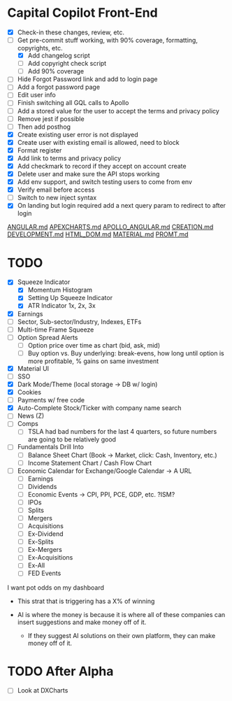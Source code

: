# Capital Copilot Front-End

- [x] Check-in these changes, review, etc.
- [ ] Get pre-commit stuff working, with 90% coverage, formatting, copyrights, etc.
  - [x] Add changelog script
  - [ ] Add copyright check script
  - [ ] Add 90% coverage
- [ ] Hide Forgot Password link and add to login page
- [ ] Add a forgot password page
- [ ] Edit user info
- [ ] Finish switching all GQL calls to Apollo
- [ ] Add a stored value for the user to accept the terms and privacy policy
- [ ] Remove jest if possible
- [ ] Then add posthog
- [x] Create existing user error is not displayed
- [x] Create user with existing email is allowed, need to block
- [x] Format register
- [x] Add link to terms and privacy policy
- [x] Add checkmark to record if they accept on account create
- [x] Delete user and make sure the API stops working
- [x] Add env support, and switch testing users to come from env
- [x] Verify email before access
- [ ] Switch to new inject syntax
- [x] On landing but login required add a next query param to redirect to after login

[ANGULAR.md](notes%2FANGULAR.md)
[APEXCHARTS.md](notes%2FAPEXCHARTS.md)
[APOLLO_ANGULAR.md](notes%2FAPOLLO_ANGULAR.md)
[CREATION.md](notes%2FCREATION.md)
[DEVELOPMENT.md](notes%2FDEVELOPMENT.md)
[HTML_DOM.md](notes%2FHTML_DOM.md)
[MATERIAL.md](notes%2FMATERIAL.md)
[PROMT.md](notes%2FPROMT.md)

# TODO
- [x] Squeeze Indicator
  - [x] Momentum Histogram
  - [x] Setting Up Squeeze Indicator
  - [x] ATR Indicator 1x, 2x, 3x
- [x] Earnings
- [ ] Sector, Sub-sector/Industry, Indexes, ETFs
- [ ] Multi-time Frame Squeeze
- [ ] Option Spread Alerts
  - [ ] Option price over time as chart (bid, ask, mid)
  - [ ] Buy option vs. Buy underlying: break-evens, how long until option is more profitable, % gains on same investment
- [x] Material UI
- [ ] SSO
- [x] Dark Mode/Theme (local storage -> DB w/ login)
- [x] Cookies
- [ ] Payments w/ free code
- [x] Auto-Complete Stock/Ticker with company name search
- [ ] News (Z)
- [ ] Comps
  - [ ] TSLA had bad numbers for the last 4 quarters, so future numbers are going to be relatively good
- [ ] Fundamentals Drill Into
  - [ ] Balance Sheet Chart (Book -> Market, click: Cash, Inventory, etc.)
  - [ ] Income Statement Chart / Cash Flow Chart
- [ ] Economic Calendar for Exchange/Google Calendar -> A URL
  - [ ] Earnings
  - [ ] Dividends
  - [ ] Economic Events -> CPI, PPI, PCE, GDP, etc. ?ISM?
  - [ ] IPOs
  - [ ] Splits
  - [ ] Mergers
  - [ ] Acquisitions
  - [ ] Ex-Dividend
  - [ ] Ex-Splits
  - [ ] Ex-Mergers
  - [ ] Ex-Acquisitions
  - [ ] Ex-All
  - [ ] FED Events

I want pot odds on my dashboard
- This strat that is triggering has a X% of winning

- AI is where the money is because it is where all of these companies can insert suggestions and make money off of it.
  - If they suggest AI solutions on their own platform, they can make money off of it.

# TODO After Alpha
- [ ] Look at DXCharts

